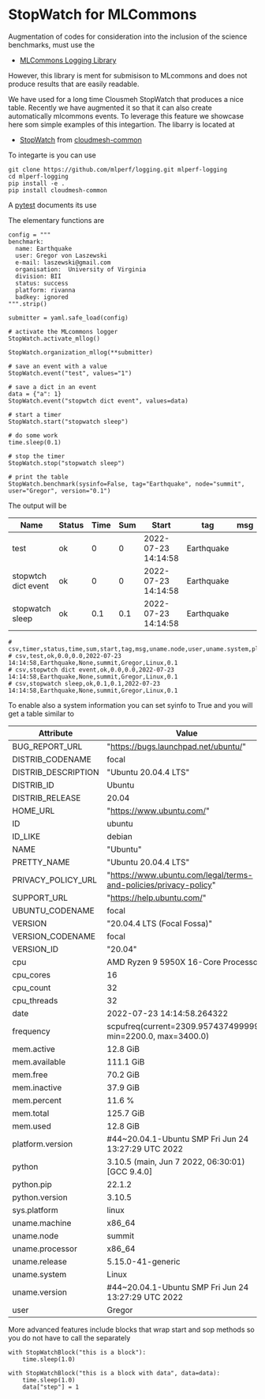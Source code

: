 # StopWatch for MLCommons

Augmentation of codes for consideration into the inclusion of the science benchmarks, must use the

* [MLCommons Logging Library](https://github.com/mlcommons/logging)

However, this library is ment for submisison to MLcommons and does not produce results that are easily readable. 

We have used for a long time Clousmeh StopWatch that produces a nice table. Recently we have augmented 
it so that it can also create automatically mlcommons events. To leverage this feature we showcase
here som simple examples of this integartion. The libarry is located at

* [StopWatch](https://github.com/cloudmesh/cloudmesh-common/blob/main/cloudmesh/common/StopWatch.py) from [cloudmesh-common](https://github.com/cloudmesh/cloudmesh-common)

To integarte is you can use

    git clone https://github.com/mlperf/logging.git mlperf-logging
    cd mlperf-logging
    pip install -e .
    pip install cloudmesh-common

A [pytest](https://github.com/cloudmesh/cloudmesh-common/blob/main/tests/test_stopwatch_mllog.py) documents its use



The elementary functions are

    config = """
    benchmark:
      name: Earthquake
      user: Gregor von Laszewski
      e-mail: laszewski@gmail.com
      organisation:  University of Virginia
      division: BII
      status: success
      platform: rivanna
      badkey: ignored
    """.strip()

    submitter = yaml.safe_load(config)

    # activate the MLcommons logger
    StopWatch.activate_mllog()

    StopWatch.organization_mllog(**submitter)

    # save an event with a value
    StopWatch.event("test", values="1")

    # save a dict in an event
    data = {"a": 1}
    StopWatch.event("stopwtch dict event", values=data)

    # start a timer
    StopWatch.start("stopwatch sleep")

    # do some work
    time.sleep(0.1)

    # stop the timer
    StopWatch.stop("stopwatch sleep")

    # print the table
    StopWatch.benchmark(sysinfo=False, tag="Earthquake", node="summit", user="Gregor", version="0.1")

The output will be

| Name                | Status   |   Time |   Sum | Start               | tag        | msg   | Node   | User   | OS    |   Version |
| ---------------------| ----------| --------| -------| ---------------------| ------------| -------| --------| --------| -------| -----------|
| test                | ok       |    0   |   0   | 2022-07-23 14:14:58 | Earthquake |       | summit | Gregor | Linux |       0.1 |
| stopwtch dict event | ok       |    0   |   0   | 2022-07-23 14:14:58 | Earthquake |       | summit | Gregor | Linux |       0.1 |
| stopwatch sleep     | ok       |    0.1 |   0.1 | 2022-07-23 14:14:58 | Earthquake |       | summit | Gregor | Linux |       0.1 |

    # csv,timer,status,time,sum,start,tag,msg,uname.node,user,uname.system,platform.version
    # csv,test,ok,0.0,0.0,2022-07-23 14:14:58,Earthquake,None,summit,Gregor,Linux,0.1
    # csv,stopwtch dict event,ok,0.0,0.0,2022-07-23 14:14:58,Earthquake,None,summit,Gregor,Linux,0.1
    # csv,stopwatch sleep,ok,0.1,0.1,2022-07-23 14:14:58,Earthquake,None,summit,Gregor,Linux,0.1

To enable also a system information you can set syinfo to True and you will get a table similar to 

| Attribute           | Value                                                            |
|---------------------| ------------------------------------------------------------------|
| BUG_REPORT_URL      | "https://bugs.launchpad.net/ubuntu/"                             |
| DISTRIB_CODENAME    | focal                                                            |
| DISTRIB_DESCRIPTION | "Ubuntu 20.04.4 LTS"                                             |
| DISTRIB_ID          | Ubuntu                                                           |
| DISTRIB_RELEASE     | 20.04                                                            |
| HOME_URL            | "https://www.ubuntu.com/"                                        |
| ID                  | ubuntu                                                           |
| ID_LIKE             | debian                                                           |
| NAME                | "Ubuntu"                                                         |
| PRETTY_NAME         | "Ubuntu 20.04.4 LTS"                                             |
| PRIVACY_POLICY_URL  | "https://www.ubuntu.com/legal/terms-and-policies/privacy-policy" |
| SUPPORT_URL         | "https://help.ubuntu.com/"                                       |
| UBUNTU_CODENAME     | focal                                                            |
| VERSION             | "20.04.4 LTS (Focal Fossa)"                                      |
| VERSION_CODENAME    | focal                                                            |
| VERSION_ID          | "20.04"                                                          |
| cpu                 | AMD Ryzen 9 5950X 16-Core Processor                              |
| cpu_cores           | 16                                                               |
| cpu_count           | 32                                                               |
| cpu_threads         | 32                                                               |
| date                | 2022-07-23 14:14:58.264322                                       |
| frequency           | scpufreq(current=2309.9574374999997, min=2200.0, max=3400.0)     |
| mem.active          | 12.8 GiB                                                         |
| mem.available       | 111.1 GiB                                                        |
| mem.free            | 70.2 GiB                                                         |
| mem.inactive        | 37.9 GiB                                                         |
| mem.percent         | 11.6 %                                                           |
| mem.total           | 125.7 GiB                                                        |
| mem.used            | 12.8 GiB                                                         |
| platform.version    | #44~20.04.1-Ubuntu SMP Fri Jun 24 13:27:29 UTC 2022              |
| python              | 3.10.5 (main, Jun  7 2022, 06:30:01) [GCC 9.4.0]                 |
| python.pip          | 22.1.2                                                           |
| python.version      | 3.10.5                                                           |
| sys.platform        | linux                                                            |
| uname.machine       | x86_64                                                           |
| uname.node          | summit                                                           |
| uname.processor     | x86_64                                                           |
| uname.release       | 5.15.0-41-generic                                                |
| uname.system        | Linux                                                            |
| uname.version       | #44~20.04.1-Ubuntu SMP Fri Jun 24 13:27:29 UTC 2022              |
| user                | Gregor                                                           |


More advanced features include blocks that wrap start and sop methods so you do not have to call the separately

    with StopWatchBlock("this is a block"):
        time.sleep(1.0)

    with StopWatchBlock("this is a block with data", data=data):
        time.sleep(1.0)
        data["step"] = 1


